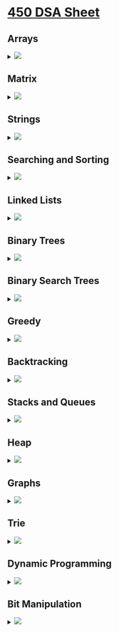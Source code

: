 # [450 DSA Sheet](https://drive.google.com/file/d/1FMdN_OCfOI0iAeDlqswCiC2DZzD4nPsb/view)

## Arrays

<details>

<summary><img id="array" src="https://img.shields.io/badge/Arrays-36-brightgreen?style=for-the-badge"></summary>


| S.No.    | Topic:                | Problem                                                                                              | Solutions | Python | C++    | Java   |
| -------  |:---------------------:|------------------------------------------------------------------------------------------------------|:---------:|--------|--------|--------|
| 1        | `Array`               | [Reverse the array](https://www.geeksforgeeks.org/write-a-program-to-reverse-an-array-or-string/)    |❌         |<a href="#"><img src="https://img.shields.io/badge/Solution-red"></a>  |  <a href="#"><img src="https://img.shields.io/badge/Solution-red"></a>  |  <a href="#"><img src="https://img.shields.io/badge/Solution-red"></a> |
| 2        | `Array`               | Find the maximum and minimum element in an array                                                     |❌         |<a href="#"><img src="https://img.shields.io/badge/Solution-red"></a>  |  <a href="#"><img src="https://img.shields.io/badge/Solution-red"></a>  |  <a href="#"><img src="https://img.shields.io/badge/Solution-red"></a> |
| 3        | `Array`               | Find the "Kth" max and min element of an array                                                       |❌         |<a href="#"><img src="https://img.shields.io/badge/Solution-red"></a>  |  <a href="#"><img src="https://img.shields.io/badge/Solution-red"></a>  |  <a href="#"><img src="https://img.shields.io/badge/Solution-red"></a> |
| 4        | `Array`               | Given an array which consists of only 0, 1 and 2. Sort the array without using any sorting algo      |❌         |<a href="#"><img src="https://img.shields.io/badge/Solution-red"></a>  |  <a href="#"><img src="https://img.shields.io/badge/Solution-red"></a>  |  <a href="#"><img src="https://img.shields.io/badge/Solution-red"></a> |
| 5        | `Array`               | Move all the negative elements to one side of the array                                              |❌         |<a href="#"><img src="https://img.shields.io/badge/Solution-red"></a>  |  <a href="#"><img src="https://img.shields.io/badge/Solution-red"></a>  |  <a href="#"><img src="https://img.shields.io/badge/Solution-red"></a> |
| 6        | `Array`               | Find the Union and Intersection of the two sorted arrays.                                            |❌         |<a href="#"><img src="https://img.shields.io/badge/Solution-red"></a>  |  <a href="#"><img src="https://img.shields.io/badge/Solution-red"></a>  |  <a href="#"><img src="https://img.shields.io/badge/Solution-red"></a> |
| 7        | `Array`               | Write a program to cyclically rotate an array by one.                                                |❌         |<a href="#"><img src="https://img.shields.io/badge/Solution-red"></a>  |  <a href="#"><img src="https://img.shields.io/badge/Solution-red"></a>  |  <a href="#"><img src="https://img.shields.io/badge/Solution-red"></a> |
| 8        | `Array`               | find Largest sum contiguous Subarray [V. IMP]                                                        |❌         |<a href="#"><img src="https://img.shields.io/badge/Solution-red"></a>  |  <a href="#"><img src="https://img.shields.io/badge/Solution-red"></a>  |  <a href="#"><img src="https://img.shields.io/badge/Solution-red"></a> |
| 9        | `Array`               | Minimise the maximum difference between heights [V.IMP]                                              |❌         |<a href="#"><img src="https://img.shields.io/badge/Solution-red"></a>  |  <a href="#"><img src="https://img.shields.io/badge/Solution-red"></a>  |  <a href="#"><img src="https://img.shields.io/badge/Solution-red"></a> |
| 10       | `Array`               | Minimum no. of Jumps to reach end of an array                                                        |❌         |<a href="#"><img src="https://img.shields.io/badge/Solution-red"></a>  |  <a href="#"><img src="https://img.shields.io/badge/Solution-red"></a>  |  <a href="#"><img src="https://img.shields.io/badge/Solution-red"></a> |
| 11       | `Array`               | find duplicate in an array of N+1 Integers                                                           |❌         |<a href="#"><img src="https://img.shields.io/badge/Solution-red"></a>  |  <a href="#"><img src="https://img.shields.io/badge/Solution-red"></a>  |  <a href="#"><img src="https://img.shields.io/badge/Solution-red"></a> |
| 12       | `Array`               | Merge 2 sorted arrays without using Extra space.                                                     |❌         |<a href="#"><img src="https://img.shields.io/badge/Solution-red"></a>  |  <a href="#"><img src="https://img.shields.io/badge/Solution-red"></a>  |  <a href="#"><img src="https://img.shields.io/badge/Solution-red"></a> |
| 13       | `Array`               | Kadane's Algo [V.V.V.V.V IMP]                                                                        |❌         |<a href="#"><img src="https://img.shields.io/badge/Solution-red"></a>  |  <a href="#"><img src="https://img.shields.io/badge/Solution-red"></a>  |  <a href="#"><img src="https://img.shields.io/badge/Solution-red"></a> |
| 14       | `Array`               | Merge Intervals                                                                                      |❌         |<a href="#"><img src="https://img.shields.io/badge/Solution-red"></a>  |  <a href="#"><img src="https://img.shields.io/badge/Solution-red"></a>  |  <a href="#"><img src="https://img.shields.io/badge/Solution-red"></a> |
| 15       | `Array`               | Next Permutation                                                                                     |❌         |<a href="#"><img src="https://img.shields.io/badge/Solution-red"></a>  |  <a href="#"><img src="https://img.shields.io/badge/Solution-red"></a>  |  <a href="#"><img src="https://img.shields.io/badge/Solution-red"></a> |
| 16       | `Array`               | Count Inversion                                                                                      |❌         |<a href="#"><img src="https://img.shields.io/badge/Solution-red"></a>  |  <a href="#"><img src="https://img.shields.io/badge/Solution-red"></a>  |  <a href="#"><img src="https://img.shields.io/badge/Solution-red"></a> |
| 17       | `Array`               | Best time to buy and Sell stock                                                                      |❌         |<a href="#"><img src="https://img.shields.io/badge/Solution-red"></a>  |  <a href="#"><img src="https://img.shields.io/badge/Solution-red"></a>  |  <a href="#"><img src="https://img.shields.io/badge/Solution-red"></a> |
| 18       | `Array`               | find all pairs on integer array whose sum is equal to given number                                   |❌         |<a href="#"><img src="https://img.shields.io/badge/Solution-red"></a>  |  <a href="#"><img src="https://img.shields.io/badge/Solution-red"></a>  |  <a href="#"><img src="https://img.shields.io/badge/Solution-red"></a> |
| 19       | `Array`               | find common elements In 3 sorted arrays                                                              |❌         |<a href="#"><img src="https://img.shields.io/badge/Solution-red"></a>  |  <a href="#"><img src="https://img.shields.io/badge/Solution-red"></a>  |  <a href="#"><img src="https://img.shields.io/badge/Solution-red"></a> |
| 20       | `Array`               | Rearrange the array in alternating positive and negative items with O(1) extra space                 |❌         |<a href="#"><img src="https://img.shields.io/badge/Solution-red"></a>  |  <a href="#"><img src="https://img.shields.io/badge/Solution-red"></a>  |  <a href="#"><img src="https://img.shields.io/badge/Solution-red"></a> |
| 21       | `Array`               | Find if there is any subarray with sum equal to 0                                                    |❌         |<a href="#"><img src="https://img.shields.io/badge/Solution-red"></a>  |  <a href="#"><img src="https://img.shields.io/badge/Solution-red"></a>  |  <a href="#"><img src="https://img.shields.io/badge/Solution-red"></a> |
| 22       | `Array`               | Find factorial of a large number                                                                     |❌         |<a href="#"><img src="https://img.shields.io/badge/Solution-red"></a>  |  <a href="#"><img src="https://img.shields.io/badge/Solution-red"></a>  |  <a href="#"><img src="https://img.shields.io/badge/Solution-red"></a> |
| 23       | `Array`               | find maximum product subarray                                                                        |❌         |<a href="#"><img src="https://img.shields.io/badge/Solution-red"></a>  |  <a href="#"><img src="https://img.shields.io/badge/Solution-red"></a>  |  <a href="#"><img src="https://img.shields.io/badge/Solution-red"></a> |
| 24       | `Array`               | Find longest coinsecutive subsequence                                                                |❌         |<a href="#"><img src="https://img.shields.io/badge/Solution-red"></a>  |  <a href="#"><img src="https://img.shields.io/badge/Solution-red"></a>  |  <a href="#"><img src="https://img.shields.io/badge/Solution-red"></a> |
| 25       | `Array`               | Given an array of size n and a number k, fin all elements that appear more than " n/k " times.       |❌         |<a href="#"><img src="https://img.shields.io/badge/Solution-red"></a>  |  <a href="#"><img src="https://img.shields.io/badge/Solution-red"></a>  |  <a href="#"><img src="https://img.shields.io/badge/Solution-red"></a> |
| 26       | `Array`               | Maximum profit by buying and selling a share atmost twice                                            |❌         |<a href="#"><img src="https://img.shields.io/badge/Solution-red"></a>  |  <a href="#"><img src="https://img.shields.io/badge/Solution-red"></a>  |  <a href="#"><img src="https://img.shields.io/badge/Solution-red"></a> |
| 27       | `Array`               | Find whether an array is a subset of another array                                                   |❌         |<a href="#"><img src="https://img.shields.io/badge/Solution-red"></a>  |  <a href="#"><img src="https://img.shields.io/badge/Solution-red"></a>  |  <a href="#"><img src="https://img.shields.io/badge/Solution-red"></a> |
| 28       | `Array`               | Find the triplet that sum to a given value                                                           |❌         |<a href="#"><img src="https://img.shields.io/badge/Solution-red"></a>  |  <a href="#"><img src="https://img.shields.io/badge/Solution-red"></a>  |  <a href="#"><img src="https://img.shields.io/badge/Solution-red"></a> |
| 29       | `Array`               | Trapping Rain water problem                                                                          |❌         |<a href="#"><img src="https://img.shields.io/badge/Solution-red"></a>  |  <a href="#"><img src="https://img.shields.io/badge/Solution-red"></a>  |  <a href="#"><img src="https://img.shields.io/badge/Solution-red"></a> |
| 30       | `Array`               | Chocolate Distribution problem                                                                       |❌         |<a href="#"><img src="https://img.shields.io/badge/Solution-red"></a>  |  <a href="#"><img src="https://img.shields.io/badge/Solution-red"></a>  |  <a href="#"><img src="https://img.shields.io/badge/Solution-red"></a> |
| 31       | `Array`               | Smallest Subarray with sum greater than a given value                                                |❌         |<a href="#"><img src="https://img.shields.io/badge/Solution-red"></a>  |  <a href="#"><img src="https://img.shields.io/badge/Solution-red"></a>  |  <a href="#"><img src="https://img.shields.io/badge/Solution-red"></a> |
| 32       | `Array`               | Three way partitioning of an array around a given value                                              |❌         |<a href="#"><img src="https://img.shields.io/badge/Solution-red"></a>  |  <a href="#"><img src="https://img.shields.io/badge/Solution-red"></a>  |  <a href="#"><img src="https://img.shields.io/badge/Solution-red"></a> |
| 33       | `Array`               | Minimum swaps required bring elements less equal K together                                          |❌         |<a href="#"><img src="https://img.shields.io/badge/Solution-red"></a>  |  <a href="#"><img src="https://img.shields.io/badge/Solution-red"></a>  |  <a href="#"><img src="https://img.shields.io/badge/Solution-red"></a> |
| 34       | `Array`               | Minimum no. of operations required to make an array palindrome                                       |❌         |<a href="#"><img src="https://img.shields.io/badge/Solution-red"></a>  |  <a href="#"><img src="https://img.shields.io/badge/Solution-red"></a>  |  <a href="#"><img src="https://img.shields.io/badge/Solution-red"></a> |
| 35       | `Array`               | Median of 2 sorted arrays of equal size                                                              |❌         |<a href="#"><img src="https://img.shields.io/badge/Solution-red"></a>  |  <a href="#"><img src="https://img.shields.io/badge/Solution-red"></a>  |  <a href="#"><img src="https://img.shields.io/badge/Solution-red"></a> |
| 36       | `Array`               | Median of 2 sorted arrays of different size                                                          |❌         |<a href="#"><img src="https://img.shields.io/badge/Solution-red"></a>  |  <a href="#"><img src="https://img.shields.io/badge/Solution-red"></a>  |  <a href="#"><img src="https://img.shields.io/badge/Solution-red"></a> |

<br/>
<div align="right">
    <b><a href="#dsa-cracker-sheet">⬆️ Back to Top</a></b>
</div>
<br/>
</details>


  
## Matrix

<details>

<summary><img id="matrix" src="https://img.shields.io/badge/Matrix-10-yellow?style=for-the-badge"></summary>      

| S.No.    | Topic:              | Problem                                                                                                | Solutions | Python | C++    | Java   |
| -------  |:-------------------:|--------------------------------------------------------------------------------------------------------|:---------:|--------|--------|--------|
| 1        | `Matrix`              | Spiral traversal on a Matrix                                                                         |❌         |<a href="#"><img src="https://img.shields.io/badge/Solution-red"></a>  |  <a href="#"><img src="https://img.shields.io/badge/Solution-red"></a>  |  <a href="#"><img src="https://img.shields.io/badge/Solution-red"></a> |
| 2        | `Matrix`              | Search an element in a matriix                                                                       |❌         |<a href="#"><img src="https://img.shields.io/badge/Solution-red"></a>  |  <a href="#"><img src="https://img.shields.io/badge/Solution-red"></a>  |  <a href="#"><img src="https://img.shields.io/badge/Solution-red"></a> |
| 3        | `Matrix`              | Find median in a row wise sorted matrix                                                              |❌         |<a href="#"><img src="https://img.shields.io/badge/Solution-red"></a>  |  <a href="#"><img src="https://img.shields.io/badge/Solution-red"></a>  |  <a href="#"><img src="https://img.shields.io/badge/Solution-red"></a> |
| 4        | `Matrix`              | Find row with maximum no. of 1's                                                                     |❌         |<a href="#"><img src="https://img.shields.io/badge/Solution-red"></a>  |  <a href="#"><img src="https://img.shields.io/badge/Solution-red"></a>  |  <a href="#"><img src="https://img.shields.io/badge/Solution-red"></a> |
| 5        | `Matrix`              | Print elements in sorted order using row-column wise sorted matrix                                   |❌         |<a href="#"><img src="https://img.shields.io/badge/Solution-red"></a>  |  <a href="#"><img src="https://img.shields.io/badge/Solution-red"></a>  |  <a href="#"><img src="https://img.shields.io/badge/Solution-red"></a> |
| 6        | `Matrix`              | Maximum size rectangle                                                                               |❌         |<a href="#"><img src="https://img.shields.io/badge/Solution-red"></a>  |  <a href="#"><img src="https://img.shields.io/badge/Solution-red"></a>  |  <a href="#"><img src="https://img.shields.io/badge/Solution-red"></a> |
| 7        | `Matrix`              | Find a specific pair in matrix                                                                       |❌         |<a href="#"><img src="https://img.shields.io/badge/Solution-red"></a>  |  <a href="#"><img src="https://img.shields.io/badge/Solution-red"></a>  |  <a href="#"><img src="https://img.shields.io/badge/Solution-red"></a> |
| 8        | `Matrix`              | Rotate matrix by 90 degrees                                                                          |❌         |<a href="#"><img src="https://img.shields.io/badge/Solution-red"></a>  |  <a href="#"><img src="https://img.shields.io/badge/Solution-red"></a>  |  <a href="#"><img src="https://img.shields.io/badge/Solution-red"></a> |
| 9        | `Matrix`              | Kth smallest element in a row-cpumn wise sorted matrix                                               |❌         |<a href="#"><img src="https://img.shields.io/badge/Solution-red"></a>  |  <a href="#"><img src="https://img.shields.io/badge/Solution-red"></a>  |  <a href="#"><img src="https://img.shields.io/badge/Solution-red"></a> |
| 10       | `Matrix`              | Common elements in all rows of a given matrix                                                        |❌         |<a href="#"><img src="https://img.shields.io/badge/Solution-red"></a>  |  <a href="#"><img src="https://img.shields.io/badge/Solution-red"></a>  |  <a href="#"><img src="https://img.shields.io/badge/Solution-red"></a> |

<br/>
<div align="right">
    <b><a href="#dsa-cracker-sheet">⬆️ Back to Top</a></b>
</div>
<br/>
</details>

## Strings

<details>

<summary><img id="string" src="https://img.shields.io/badge/String-43-orange?style=for-the-badge"></summary>

| S.No.     | Topic:                | Problem                                                                                              | Solutions | Python | C++    | Java   |
| --------  |:---------------------:|------------------------------------------------------------------------------------------------------|:---------:|--------|--------|--------|
| 1         | `String`              | Reverse a String                                                                                     |❌         |<a href="#"><img src="https://img.shields.io/badge/Solution-red"></a>  |  <a href="#"><img src="https://img.shields.io/badge/Solution-red"></a>  |  <a href="#"><img src="https://img.shields.io/badge/Solution-red"></a> |
| 2         | `String`              | Check whether a String is Palindrome or not                                                          |❌         |<a href="#"><img src="https://img.shields.io/badge/Solution-red"></a>  |  <a href="#"><img src="https://img.shields.io/badge/Solution-red"></a>  |  <a href="#"><img src="https://img.shields.io/badge/Solution-red"></a> |
| 3         | `String`              | Find Duplicate characters in a string                                                                |❌         |<a href="#"><img src="https://img.shields.io/badge/Solution-red"></a>  |  <a href="#"><img src="https://img.shields.io/badge/Solution-red"></a>  |  <a href="#"><img src="https://img.shields.io/badge/Solution-red"></a> |
| 4         | `String`              | Why strings are immutable in Java?                                                                   |❌         |<a href="#"><img src="https://img.shields.io/badge/Solution-red"></a>  |  <a href="#"><img src="https://img.shields.io/badge/Solution-red"></a>  |  <a href="#"><img src="https://img.shields.io/badge/Solution-red"></a> |
| 5         | `String`              | Write a Code to check whether one string is a rotation of another                                    |❌         |<a href="#"><img src="https://img.shields.io/badge/Solution-red"></a>  |  <a href="#"><img src="https://img.shields.io/badge/Solution-red"></a>  |  <a href="#"><img src="https://img.shields.io/badge/Solution-red"></a> |
| 6         | `String`              | Write a Program to check whether a string is a valid shuffle of two strings or not                   |❌         |<a href="#"><img src="https://img.shields.io/badge/Solution-red"></a>  |  <a href="#"><img src="https://img.shields.io/badge/Solution-red"></a>  |  <a href="#"><img src="https://img.shields.io/badge/Solution-red"></a> |
| 7         | `String`              | Count and Say problem                                                                                |❌         |<a href="#"><img src="https://img.shields.io/badge/Solution-red"></a>  |  <a href="#"><img src="https://img.shields.io/badge/Solution-red"></a>  |  <a href="#"><img src="https://img.shields.io/badge/Solution-red"></a> |
| 8         | `String`              | Write a program to find the longest Palindrome in a string.[ Longest palindromic Substring]          |❌         |<a href="#"><img src="https://img.shields.io/badge/Solution-red"></a>  |  <a href="#"><img src="https://img.shields.io/badge/Solution-red"></a>  |  <a href="#"><img src="https://img.shields.io/badge/Solution-red"></a> |
| 9         | `String`              | Find Longest Recurring Subsequence in String                                                         |❌         |<a href="#"><img src="https://img.shields.io/badge/Solution-red"></a>  |  <a href="#"><img src="https://img.shields.io/badge/Solution-red"></a>  |  <a href="#"><img src="https://img.shields.io/badge/Solution-red"></a> |
| 10        | `String`              | Print all Subsequences of a string.                                                                  |❌         |<a href="#"><img src="https://img.shields.io/badge/Solution-red"></a>  |  <a href="#"><img src="https://img.shields.io/badge/Solution-red"></a>  |  <a href="#"><img src="https://img.shields.io/badge/Solution-red"></a> |
| 11        | `String`              | Print all the permutations of the given string                                                       |❌         |<a href="#"><img src="https://img.shields.io/badge/Solution-red"></a>  |  <a href="#"><img src="https://img.shields.io/badge/Solution-red"></a>  |  <a href="#"><img src="https://img.shields.io/badge/Solution-red"></a> |
| 12        | `String`              | Split the Binary string into two substring with equal 0’s and 1’s                                    |❌         |<a href="#"><img src="https://img.shields.io/badge/Solution-red"></a>  |  <a href="#"><img src="https://img.shields.io/badge/Solution-red"></a>  |  <a href="#"><img src="https://img.shields.io/badge/Solution-red"></a> |
| 13        | `String`              | Word Wrap Problem [VERY IMP].                                                                        |❌         |<a href="#"><img src="https://img.shields.io/badge/Solution-red"></a>  |  <a href="#"><img src="https://img.shields.io/badge/Solution-red"></a>  |  <a href="#"><img src="https://img.shields.io/badge/Solution-red"></a> |
| 14        | `String`              | EDIT Distance [Very Imp]                                                                             |❌         |<a href="#"><img src="https://img.shields.io/badge/Solution-red"></a>  |  <a href="#"><img src="https://img.shields.io/badge/Solution-red"></a>  |  <a href="#"><img src="https://img.shields.io/badge/Solution-red"></a> |
| 15        | `String`              | Find next greater number with same set of digits. [Very Very IMP]                                    |❌         |<a href="#"><img src="https://img.shields.io/badge/Solution-red"></a>  |  <a href="#"><img src="https://img.shields.io/badge/Solution-red"></a>  |  <a href="#"><img src="https://img.shields.io/badge/Solution-red"></a> |
| 16        | `String`              | Balanced Parenthesis problem.[Imp]                                                                   |❌         |<a href="#"><img src="https://img.shields.io/badge/Solution-red"></a>  |  <a href="#"><img src="https://img.shields.io/badge/Solution-red"></a>  |  <a href="#"><img src="https://img.shields.io/badge/Solution-red"></a> |
| 17        | `String`              | Word break Problem[ Very Imp]                                                                        |❌         |<a href="#"><img src="https://img.shields.io/badge/Solution-red"></a>  |  <a href="#"><img src="https://img.shields.io/badge/Solution-red"></a>  |  <a href="#"><img src="https://img.shields.io/badge/Solution-red"></a> |
| 18        | `String`              | Rabin Karp Algo                                                                                      |❌         |<a href="#"><img src="https://img.shields.io/badge/Solution-red"></a>  |  <a href="#"><img src="https://img.shields.io/badge/Solution-red"></a>  |  <a href="#"><img src="https://img.shields.io/badge/Solution-red"></a> |
| 19        | `String`              | KMP Algo                                                                                             |❌         |<a href="#"><img src="https://img.shields.io/badge/Solution-red"></a>  |  <a href="#"><img src="https://img.shields.io/badge/Solution-red"></a>  |  <a href="#"><img src="https://img.shields.io/badge/Solution-red"></a> |
| 20        | `String`              | Convert a Sentence into its equivalent mobile numeric keypad sequence.                               |❌         |<a href="#"><img src="https://img.shields.io/badge/Solution-red"></a>  |  <a href="#"><img src="https://img.shields.io/badge/Solution-red"></a>  |  <a href="#"><img src="https://img.shields.io/badge/Solution-red"></a> |
| 21        | `String`              | Minimum number of bracket reversals needed to make an expression balanced.                           |❌         |<a href="#"><img src="https://img.shields.io/badge/Solution-red"></a>  |  <a href="#"><img src="https://img.shields.io/badge/Solution-red"></a>  |  <a href="#"><img src="https://img.shields.io/badge/Solution-red"></a> |
| 22        | `String`              | Count All Palindromic Subsequence in a given String.                                                 |❌         |<a href="#"><img src="https://img.shields.io/badge/Solution-red"></a>  |  <a href="#"><img src="https://img.shields.io/badge/Solution-red"></a>  |  <a href="#"><img src="https://img.shields.io/badge/Solution-red"></a> |
| 23        | `String`              | Count of number of given string in 2D character array                                                |❌         |<a href="#"><img src="https://img.shields.io/badge/Solution-red"></a>  |  <a href="#"><img src="https://img.shields.io/badge/Solution-red"></a>  |  <a href="#"><img src="https://img.shields.io/badge/Solution-red"></a> |
| 24        | `String`              | Search a Word in a 2D Grid of characters.                                                            |❌         |<a href="#"><img src="https://img.shields.io/badge/Solution-red"></a>  |  <a href="#"><img src="https://img.shields.io/badge/Solution-red"></a>  |  <a href="#"><img src="https://img.shields.io/badge/Solution-red"></a> |
| 25        | `String`              | Boyer Moore Algorithm for Pattern Searching.                                                         |❌         |<a href="#"><img src="https://img.shields.io/badge/Solution-red"></a>  |  <a href="#"><img src="https://img.shields.io/badge/Solution-red"></a>  |  <a href="#"><img src="https://img.shields.io/badge/Solution-red"></a> |
| 26        | `String`              | Converting Roman Numerals to Decimal                                                                 |❌         |<a href="#"><img src="https://img.shields.io/badge/Solution-red"></a>  |  <a href="#"><img src="https://img.shields.io/badge/Solution-red"></a>  |  <a href="#"><img src="https://img.shields.io/badge/Solution-red"></a> |
| 27        | `String`              | Longest Common Prefix                                                                                |❌         |<a href="#"><img src="https://img.shields.io/badge/Solution-red"></a>  |  <a href="#"><img src="https://img.shields.io/badge/Solution-red"></a>  |  <a href="#"><img src="https://img.shields.io/badge/Solution-red"></a> |
| 28        | `String`              | Number of flips to make binary string alternate                                                      |❌         |<a href="#"><img src="https://img.shields.io/badge/Solution-red"></a>  |  <a href="#"><img src="https://img.shields.io/badge/Solution-red"></a>  |  <a href="#"><img src="https://img.shields.io/badge/Solution-red"></a> |
| 29        | `String`              | Find the first repeated word in string.                                                              |❌         |<a href="#"><img src="https://img.shields.io/badge/Solution-red"></a>  |  <a href="#"><img src="https://img.shields.io/badge/Solution-red"></a>  |  <a href="#"><img src="https://img.shields.io/badge/Solution-red"></a> |
| 30        | `String`              | Minimum number of swaps for bracket balancing.                                                       |❌         |<a href="#"><img src="https://img.shields.io/badge/Solution-red"></a>  |  <a href="#"><img src="https://img.shields.io/badge/Solution-red"></a>  |  <a href="#"><img src="https://img.shields.io/badge/Solution-red"></a> |
| 31        | `String`              | Find the longest common subsequence between two strings.                                             |❌         |<a href="#"><img src="https://img.shields.io/badge/Solution-red"></a>  |  <a href="#"><img src="https://img.shields.io/badge/Solution-red"></a>  |  <a href="#"><img src="https://img.shields.io/badge/Solution-red"></a> |
| 32        | `String`              | Program to generate all possible valid IP addresses from given  string.                              |❌         |<a href="#"><img src="https://img.shields.io/badge/Solution-red"></a>  |  <a href="#"><img src="https://img.shields.io/badge/Solution-red"></a>  |  <a href="#"><img src="https://img.shields.io/badge/Solution-red"></a> |
| 33        | `String`              | Write a program tofind the smallest window that contains all characters of string itself.            |❌         |<a href="#"><img src="https://img.shields.io/badge/Solution-red"></a>  |  <a href="#"><img src="https://img.shields.io/badge/Solution-red"></a>  |  <a href="#"><img src="https://img.shields.io/badge/Solution-red"></a> |
| 34        | `String`              | Rearrange characters in a string such that no two adjacent are same                                  |❌         |<a href="#"><img src="https://img.shields.io/badge/Solution-red"></a>  |  <a href="#"><img src="https://img.shields.io/badge/Solution-red"></a>  |  <a href="#"><img src="https://img.shields.io/badge/Solution-red"></a> |
| 35        | `String`              | Minimum characters to be added at front to make string palindrome                                    |❌         |<a href="#"><img src="https://img.shields.io/badge/Solution-red"></a>  |  <a href="#"><img src="https://img.shields.io/badge/Solution-red"></a>  |  <a href="#"><img src="https://img.shields.io/badge/Solution-red"></a> |
| 36        | `String`              | Given a sequence of words, print all anagrams together                                               |❌         |<a href="#"><img src="https://img.shields.io/badge/Solution-red"></a>  |  <a href="#"><img src="https://img.shields.io/badge/Solution-red"></a>  |  <a href="#"><img src="https://img.shields.io/badge/Solution-red"></a> |
| 37        | `String`              | Find the smallest window in a string containing all characters of another string                     |❌         |<a href="#"><img src="https://img.shields.io/badge/Solution-red"></a>  |  <a href="#"><img src="https://img.shields.io/badge/Solution-red"></a>  |  <a href="#"><img src="https://img.shields.io/badge/Solution-red"></a> |
| 38        | `String`              | Recursively remove all adjacent duplicates                                                           |❌         |<a href="#"><img src="https://img.shields.io/badge/Solution-red"></a>  |  <a href="#"><img src="https://img.shields.io/badge/Solution-red"></a>  |  <a href="#"><img src="https://img.shields.io/badge/Solution-red"></a> |
| 39        | `String`              | String matching where one string contains wildcard characters                                        |❌         |<a href="#"><img src="https://img.shields.io/badge/Solution-red"></a>  |  <a href="#"><img src="https://img.shields.io/badge/Solution-red"></a>  |  <a href="#"><img src="https://img.shields.io/badge/Solution-red"></a> |
| 40        | `String`              | Function to find Number of customers who could not get a computer                                    |❌         |<a href="#"><img src="https://img.shields.io/badge/Solution-red"></a>  |  <a href="#"><img src="https://img.shields.io/badge/Solution-red"></a>  |  <a href="#"><img src="https://img.shields.io/badge/Solution-red"></a> |
| 41        | `String`              | Transform One String to Another using Minimum Number of Given Operation                              |❌         |<a href="#"><img src="https://img.shields.io/badge/Solution-red"></a>  |  <a href="#"><img src="https://img.shields.io/badge/Solution-red"></a>  |  <a href="#"><img src="https://img.shields.io/badge/Solution-red"></a> |
| 42        | `String`              | Check if two given strings are isomorphic to each other                                              |❌         |<a href="#"><img src="https://img.shields.io/badge/Solution-red"></a>  |  <a href="#"><img src="https://img.shields.io/badge/Solution-red"></a>  |  <a href="#"><img src="https://img.shields.io/badge/Solution-red"></a> |
| 43        | `String`              | Recursively print all sentences that can be formed from list of word lists                           |❌         |<a href="#"><img src="https://img.shields.io/badge/Solution-red"></a>  |  <a href="#"><img src="https://img.shields.io/badge/Solution-red"></a>  |  <a href="#"><img src="https://img.shields.io/badge/Solution-red"></a> |

<br/>
<div align="right">
    <b><a href="#dsa-cracker-sheet">⬆️ Back to Top</a></b>
</div>
<br/>
</details>

## Searching and Sorting

<details>

<summary><img id="sns" src="https://img.shields.io/badge/Searching_&_Sorting-36-red?style=for-the-badge"></summary>

| Topic:              | Problem                                                                                              | Solutions | Python | C++    | Java   |
|:-------------------:|------------------------------------------------------------------------------------------------------|:---------:|--------|--------|--------|
| Searching & Sorting | Find first and last positions of an element in a sorted array                                        | <->              |
| Searching & Sorting | Find a Fixed Point (Value equal to index) in a given array                                           | <->              |
| Searching & Sorting | Search in a rotated sorted array                                                                     | <->              |
| Searching & Sorting | square root of an integer                                                                            | <->              |
| Searching & Sorting | Maximum and minimum of an array using minimum number of comparisons                                  | <->              |
| Searching & Sorting | Optimum location of point to minimize total distance                                                 | <->              |
| Searching & Sorting | Find the repeating and the missing                                                                   | <->              |
| Searching & Sorting | find majority element                                                                                | <->              |
| Searching & Sorting | Searching in an array where adjacent differ by at most k                                             | <->              |
| Searching & Sorting | find a pair with a given difference                                                                  | <->              |
| Searching & Sorting | find four elements that sum to a given value                                                         | <->              |
| Searching & Sorting | maximum sum such that no 2 elements are adjacent                                                     | <->              |
| Searching & Sorting | Count triplet with sum smaller than a given value                                                    | <->              |
| Searching & Sorting | merge 2 sorted arrays                                                                                | <->              |
| Searching & Sorting | print all subarrays with 0 sum                                                                       | <->              |
| Searching & Sorting | Product array Puzzle                                                                                 | <->              |
| Searching & Sorting | Sort array according to count of set bits                                                            | <->              |
| Searching & Sorting | minimum no. of swaps required to sort the array                                                      | <->              |
| Searching & Sorting | Bishu and Soldiers                                                                                   | <->              |
| Searching & Sorting | Rasta and Kheshtak                                                                                   | <->              |
| Searching & Sorting | Kth smallest number again                                                                            | <->              |
| Searching & Sorting | Find pivot element in a sorted array                                                                 | <->              |
| Searching & Sorting | K-th Element of Two Sorted Arrays                                                                    | <->              |
| Searching & Sorting | Aggressive cows                                                                                      | <->              |
| Searching & Sorting | Book Allocation Problem                                                                              | <->              |
| Searching & Sorting | EKOSPOJ:                                                                                             | <->              |
| Searching & Sorting | Job Scheduling Algo                                                                                  | <->              |
| Searching & Sorting | Missing Number in AP                                                                                 | <->              |
| Searching & Sorting | Smallest number with atleastn trailing zeroes infactorial                                            | <->              |
| Searching & Sorting | Painters Partition Problem:                                                                          | <->              |
| Searching & Sorting | ROTI-Prata SPOJ                                                                                      | <->              |
| Searching & Sorting | DoubleHelix SPOJ                                                                                     | <->              |
| Searching & Sorting | Subset Sums                                                                                          | <->              |
| Searching & Sorting | Findthe inversion count                                                                              | <->              |
| Searching & Sorting | Implement Merge-sort in-place                                                                        | <->              |
| Searching & Sorting | Partitioning and Sorting Arrays with Many Repeated Entries                                           | <->              |

<br/>
<div align="right">
    <b><a href="#dsa-cracker-sheet">⬆️ Back to Top</a></b>
</div>
<br/>
</details>

## Linked Lists

<details>

<summary><img id="linkedlist" src="https://img.shields.io/badge/Linked_List-36-blue?style=for-the-badge"></summary>

| Topic:              | Problem                                                                                              | Solutions        |
|:-------------------:|------------------------------------------------------------------------------------------------------|:----------------:|
| LinkedList          | Write a Program to reverse the Linked List. (Both Iterative and recursive)                           | <->              |
| LinkedList          | Reverse a Linked List in group of Given Size. [Very Imp]                                             | <->              |
| LinkedList          | Write a program to Detect loop in a linked list.                                                     | <->              |
| LinkedList          | Write a program to Delete loop in a linked list.                                                     | <->              |
| LinkedList          | Find the starting point of the loop.                                                                 | <->              |
| LinkedList          | Remove Duplicates in a sorted Linked List.                                                           | <->              |
| LinkedList          | Remove Duplicates in a Un-sorted Linked List.                                                        | <->              |
| LinkedList          | Write a Program to Move the last element to Front in a Linked List.                                  | <->              |
| LinkedList          | Add “1” to a number represented as a Linked List.                                                    | <->              |
| LinkedList          | Add two numbers represented by linked lists.                                                         | <->              |
| LinkedList          | Intersection of two Sorted Linked List.                                                              | <->              |
| LinkedList          | Intersection Point of two Linked Lists.                                                              | <->              |
| LinkedList          | Merge Sort For Linked lists.[Very Important]                                                         | <->              |
| LinkedList          | Quicksort for Linked Lists.[Very Important]                                                          | <->              |
| LinkedList          | Find the middle Element of a linked list.                                                            | <->              |
| LinkedList          | Check if a linked list is a circular linked list.                                                    | <->              |
| LinkedList          | Split a Circular linked list into two halves.                                                        | <->              |
| LinkedList          | Write a Program to check whether the Singly Linked list is a palindrome or not.                      | <->              |
| LinkedList          | Deletion from a Circular Linked List.                                                                | <->              |
| LinkedList          | Reverse a Doubly Linked list.                                                                        | <->              |
| LinkedList          | Find pairs with a given sum in a DLL.                                                                | <->              |
| LinkedList          | Count triplets in a sorted DLL whose sum is equal to given value “X”.                                | <->              |
| LinkedList          | Sort a “k”sorted Doubly Linked list.[Very IMP]                                                       | <->              |
| LinkedList          | Rotate DoublyLinked list by N nodes.                                                                 | <->              |
| LinkedList          | Rotate a Doubly Linked list in group of Given Size.[Very IMP]                                        | <->              |
| LinkedList          | Can we reverse a linked list in less than O(n) ?                                                     | <->              |
| LinkedList          | Why Quicksort is preferred for. Arrays and Merge Sort for LinkedLists ?                              | <->              |
| LinkedList          | Flatten a Linked List                                                                                | <->              |
| LinkedList          | Sort a LL of 0's, 1's and 2's                                                                        | <->              |
| LinkedList          | Clone a linked list with next and random pointer                                                     | <->              |
| LinkedList          | Merge K sorted Linked list                                                                           | <->              |
| LinkedList          | Multiply 2 no. represented by LL                                                                     | <->              |
| LinkedList          | Delete nodes which have a greater value on right side                                                | <->              |
| LinkedList          | Segregate even and odd nodes in a Linked List                                                        | <->              |
| LinkedList          | Program for n’th node from the end of a Linked List                                                  | <->              |
| LinkedList          | Find the first non-repeating character from a stream of characters                                   | <->              |

<br/>
<div align="right">
    <b><a href="#dsa-cracker-sheet">⬆️ Back to Top</a></b>
</div>
<br/>
</details>

## Binary Trees

<details>

<summary><img id="binarytrees" src="https://img.shields.io/badge/Binary_Trees-35-bluevoilet?style=for-the-badge"></summary>

| Topic:              | Problem                                                                                              | Solutions        |
|:-------------------:|------------------------------------------------------------------------------------------------------|:----------------:|
| Binary Trees        | level order traversal                                                                                | <->              |
| Binary Trees        | Reverse Level Order traversal                                                                        | <->              |
| Binary Trees        | Height of a tree                                                                                     | <->              |
| Binary Trees        | Diameter of a tree                                                                                   | <->              |
| Binary Trees        | Mirror of a tree                                                                                     | <->              |
| Binary Trees        | Inorder Traversal of a tree both using recursion and Iteration                                       | <->              |
| Binary Trees        | Preorder Traversal of a tree both using recursion and Iteration                                      | <->              |
| Binary Trees        | Postorder Traversal of a tree both using recursion and Iteration                                     | <->              |
| Binary Trees        | Left View of a tree                                                                                  | <->              |
| Binary Trees        | Right View of Tree                                                                                   | <->              |
| Binary Trees        | Top View of a tree                                                                                   | <->              |
| Binary Trees        | Bottom View of a tree                                                                                | <->              |
| Binary Trees        | Zig-Zag traversal of a binary tree                                                                   | <->              |
| Binary Trees        | Check if a tree is balanced or not                                                                   | <->              |
| Binary Trees        | Diagnol Traversal of a Binary tree                                                                   | <->              |
| Binary Trees        | Boundary traversal of a Binary tree                                                                  | <->              |
| Binary Trees        | Construct Binary Tree from String with Bracket Representation                                        | <->              |
| Binary Trees        | Convert Binary tree into Doubly Linked List                                                          | <->              |
| Binary Trees        | Convert Binary tree into Sum tree                                                                    | <->              |
| Binary Trees        | Construct Binary tree from Inorder and preorder traversal                                            | <->              |
| Binary Trees        | Find minimum swaps required to convert a Binary tree into BST                                        | <->              |
| Binary Trees        | Check if Binary tree is Sum tree or not                                                              | <->              |
| Binary Trees        | Check if all leaf nodes are at same level or not                                                     | <->              |
| Binary Trees        | Check if a Binary Tree contains duplicate subtrees of size 2 or more [ IMP ]                         | <->              |
| Binary Trees        | Check if 2 trees are mirror or not                                                                   | <->              |
| Binary Trees        | Sum of Nodes on the Longest path from root to leaf node                                              | <->              |
| Binary Trees        | Check if given graph is tree or not.  [ IMP ]                                                        | <->              |
| Binary Trees        | Find Largest subtree sum in a tree                                                                   | <->              |
| Binary Trees        | Maximum Sum of nodes in Binary tree such that no two are adjacent                                    | <->              |
| Binary Trees        | Print all "K" Sum paths in a Binary tree                                                             | <->              |
| Binary Trees        | Find LCA in a Binary tree                                                                            | <->              |
| Binary Trees        | Find distance between 2 nodes in a Binary tree                                                       | <->              |
| Binary Trees        | Kth Ancestor of node in a Binary tree                                                                | <->              |
| Binary Trees        | Find all Duplicate subtrees in a Binary tree [ IMP ]                                                 | <->              |
| Binary Trees        | Tree Isomorphism Problem                                                                             | <->              |

<br/>
<div align="right">
    <b><a href="#dsa-cracker-sheet">⬆️ Back to Top</a></b>
</div>
<br/>
</details>

## Binary Search Trees

<details>

<summary><img id="bst" src="https://img.shields.io/badge/Binary_Search_Trees-22-yellowgreen?style=for-the-badge"></summary>

| Topic:              | Problem                                                                                              | Solutions        |
|:-------------------:|------------------------------------------------------------------------------------------------------|:----------------:|
| Binary Search Trees | Fina a value in a BST                                                                                | <->              |
| Binary Search Trees | Deletion of a node in a BST                                                                          | <->              |
| Binary Search Trees | Find min and max value in a BST                                                                      | <->              |
| Binary Search Trees | Find inorder successor and inorder predecessor in a BST                                              | <->              |
| Binary Search Trees | Check if a tree is a BST or not                                                                      | <->              |
| Binary Search Trees | Populate Inorder successor of all nodes                                                              | <->              |
| Binary Search Trees | Find LCA  of 2 nodes in a BST                                                                        | <->              |
| Binary Search Trees | Construct BST from preorder traversal                                                                | <->              |
| Binary Search Trees | Convert Binary tree into BST                                                                         | <->              |
| Binary Search Trees | Convert a normal BST into a Balanced BST                                                             | <->              |
| Binary Search Trees | Merge two BST [ V.V.V>IMP ]                                                                          | <->              |
| Binary Search Trees | Find Kth largest element in a BST                                                                    | <->              |
| Binary Search Trees | Find Kth smallest element in a BST                                                                   | <->              |
| Binary Search Trees | Count pairs from 2 BST whose sum is equal to given value "X"                                         | <->              |
| Binary Search Trees | Find the median of BST in O(n) time and O(1) space                                                   | <->              |
| Binary Search Trees | Count BST ndoes that lie in a given range                                                            | <->              |
| Binary Search Trees | Replace every element with the least greater element on its right                                    | <->              |
| Binary Search Trees | Given "n" appointments, find the conflicting appointments                                            | <->              |
| Binary Search Trees | Check preorder is valid or not                                                                       | <->              |
| Binary Search Trees | Check whether BST contains Dead end                                                                  | <->              |
| Binary Search Trees | Largest BST in a Binary Tree [ V.V.V.V.V IMP ]                                                       | <->              |
| Binary Search Trees | Flatten BST to sorted list                                                                           | <->              |

<br/>
<div align="right">
    <b><a href="#dsa-cracker-sheet">⬆️ Back to Top</a></b>
</div>
<br/>
</details>

## Greedy

<details>

<summary><img id="greedy" src="https://img.shields.io/badge/Greedy-35-green?style=for-the-badge"> </summary>

| Topic:              | Problem                                                                                              | Solutions        |
|:-------------------:|------------------------------------------------------------------------------------------------------|:----------------:|
| Greedy              | Activity Selection Problem                                                                           | <->              |
| Greedy              | Job SequencingProblem                                                                                | <->              |
| Greedy              | Huffman Coding                                                                                       | <->              |
| Greedy              | Water Connection Problem                                                                             | <->              |
| Greedy              | Fractional Knapsack Problem                                                                          | <->              |
| Greedy              | Greedy Algorithm to find Minimum number of Coins                                                     | <->              |
| Greedy              | Maximum trains for which stoppage can be provided                                                    | <->              |
| Greedy              | Minimum Platforms Problem                                                                            | <->              |
| Greedy              | Buy Maximum Stocks if i stocks can be bought on i-th day                                             | <->              |
| Greedy              | Find the minimum and maximum amount to buy all N candies                                             | <->              |
| Greedy              | Minimize Cash Flow among a given set of friends who have borrowed money from each other              | <->              |
| Greedy              | Minimum Cost to cut a board into squares                                                             | <->              |
| Greedy              | Check if it is possible to survive on Island                                                         | <->              |
| Greedy              | Find maximum meetings in one room                                                                    | <->              |
| Greedy              | Maximum product subset of an array                                                                   | <->              |
| Greedy              | Maximize array sum after K negations                                                                 | <->              |
| Greedy              | Maximize the sum of arr[i]*i                                                                         | <->              |
| Greedy              | Maximum sum of absolute difference of an array                                                       | <->              |
| Greedy              | Maximize sum of consecutive differences in a circular array                                          | <->              |
| Greedy              | Minimum sum of absolute difference of pairs of two arrays                                            | <->              |
| Greedy              | Program for Shortest Job First (or SJF) CPU Scheduling                                               | <->              |
| Greedy              | Program for Least Recently Used (LRU) Page Replacement algorithm                                     | <->              |
| Greedy              | Smallest subset with sum greater than all other elements                                             | <->              |
| Greedy              | Chocolate Distribution Problem                                                                       | <->              |
| Greedy              | DEFKIN -Defense of a Kingdom                                                                         | <->              |
| Greedy              | DIEHARD -DIE HARD                                                                                    | <->              |
| Greedy              | GERGOVIA -Wine trading in Gergovia                                                                   | <->              |
| Greedy              | Picking Up Chicks                                                                                    | <->              |
| Greedy              | CHOCOLA –Chocolate                                                                                   | <->              |
| Greedy              | ARRANGE -Arranging Amplifiers                                                                        | <->              |
| Greedy              | K Centers Problem                                                                                    | <->              |
| Greedy              | Minimum Cost of ropes                                                                                | <->              |
| Greedy              | Find smallest number with given number of digits and sum of digits                                   | <->              |
| Greedy              | Rearrange characters in a string such that no two adjacent are same                                  | <->              |
| Greedy              | Find maximum sum possible equal sum of three stacks                                                  | <->              |

<br/>
<div align="right">
    <b><a href="#dsa-cracker-sheet">⬆️ Back to Top</a></b>
</div>
<br/>
</details>

## Backtracking

<details>

<summary><img id="backtracking" src="https://img.shields.io/badge/Back_Tracking-19-yellow?style=for-the-badge"> </summary>

| Topic:              | Problem                                                                                              | Solutions        |
|:-------------------:|------------------------------------------------------------------------------------------------------|:----------------:|
| BackTracking        | Rat in a maze Problem                                                                                | <->              |
| BackTracking        | Printing all solutions in N-Queen Problem                                                            | <->              |
| BackTracking        | Word Break Problem using Backtracking                                                                | <->              |
| BackTracking        | Remove Invalid Parentheses                                                                           | <->              |
| BackTracking        | Sudoku Solver                                                                                        | <->              |
| BackTracking        | m Coloring Problem                                                                                   | <->              |
| BackTracking        | Print all palindromic partitions of a string                                                         | <->              |
| BackTracking        | Subset Sum Problem                                                                                   | <->              |
| BackTracking        | The Knight’s tour problem                                                                            | <->              |
| BackTracking        | Tug of War                                                                                           | <->              |
| BackTracking        | Find shortest safe route in a path with landmines                                                    | <->              |
| BackTracking        | Combinational Sum                                                                                    | <->              |
| BackTracking        | Find Maximum number possible by doing at-most K swaps                                                | <->              |
| BackTracking        | Print all permutations of a string                                                                   | <->              |
| BackTracking        | Find if there is a path of more than k length from a source                                          | <->              |
| BackTracking        | Longest Possible Route in a Matrix with Hurdles                                                      | <->              |
| BackTracking        | Print all possible paths from top left to bottom right of a mXn matrix                               | <->              |
| BackTracking        | Partition of a set intoK subsets with equal sum                                                      | <->              |
| BackTracking        | Find the K-th Permutation Sequence of first N natural numbers                                        | <->              |

<br/>
<div align="right">
    <b><a href="#dsa-cracker-sheet">⬆️ Back to Top</a></b>
</div>
<br/>
</details>

## Stacks and Queues

<details>

<summary><img id="snq" src="https://img.shields.io/badge/Stacks_&_Queues-38-red?style=for-the-badge"> </summary>

| Topic:              | Problem                                                                                              | Solutions        |
|:-------------------:|------------------------------------------------------------------------------------------------------|:----------------:|
| Stacks & Queues     | Implement Stack from Scratch                                                                         | <->              |
| Stacks & Queues     | Implement Queue from Scratch                                                                         | <->              |
| Stacks & Queues     | Implement 2 stack in an array                                                                        | <->              |
| Stacks & Queues     | find the middle element of a stack                                                                   | <->              |
| Stacks & Queues     | Implement "N" stacks in an Array                                                                     | <->              |
| Stacks & Queues     | Check the expression has valid or Balanced parenthesis or not.                                       | <->              |
| Stacks & Queues     | Reverse a String using Stack                                                                         | <->              |
| Stacks & Queues     | Design a Stack that supports getMin() in O(1) time and O(1) extra space.                             | <->              |
| Stacks & Queues     | Find the next Greater element                                                                        | <->              |
| Stacks & Queues     | The celebrity Problem                                                                                | <->              |
| Stacks & Queues     | Arithmetic Expression evaluation                                                                     | <->              |
| Stacks & Queues     | Evaluation of Postfix expression                                                                     | <->              |
| Stacks & Queues     | Implement a method to insert an element at its bottom without using any other data structure.        | <->              |
| Stacks & Queues     | Reverse a stack using recursion                                                                      | <->              |
| Stacks & Queues     | Sort a Stack using recursion                                                                         | <->              |
| Stacks & Queues     | Merge Overlapping Intervals                                                                          | <->              |
| Stacks & Queues     | Largest rectangular Area in Histogram                                                                | <->              |
| Stacks & Queues     | Length of the Longest Valid Substring                                                                | <->              |
| Stacks & Queues     | Expression contains redundant bracket or not                                                         | <->              |
| Stacks & Queues     | Implement Stack using Queue                                                                          | <->              |
| Stacks & Queues     | Implement Stack using Deque                                                                          | <->              |
| Stacks & Queues     | Stack Permutations (Check if an array is stack permutation of other)                                 | <->              |
| Stacks & Queues     | Implement Queue using Stack                                                                          | <->              |
| Stacks & Queues     | Implement "n" queue in an array                                                                      | <->              |
| Stacks & Queues     | Implement a Circular queue                                                                           | <->              |
| Stacks & Queues     | LRU Cache Implementationa                                                                            | <->              |
| Stacks & Queues     | Reverse a Queue using recursion                                                                      | <->              |
| Stacks & Queues     | Reverse the first “K” elements of a queue                                                            | <->              |
| Stacks & Queues     | Interleave the first half of the queue with second half                                              | <->              |
| Stacks & Queues     | Find the first circular tour that visits all Petrol Pumps                                            | <->              |
| Stacks & Queues     | Minimum time required to rot all oranges                                                             | <->              |
| Stacks & Queues     | Distance of nearest cell having 1 in a binary matrix                                                 | <->              |
| Stacks & Queues     | First negative integer in every window of size “k”                                                   | <->              |
| Stacks & Queues     | Check if all levels of two trees are anagrams or not.                                                | <->              |
| Stacks & Queues     | Sum of minimum and maximum elements of all subarrays of size “k”.                                    | <->              |
| Stacks & Queues     | Minimum sum of squares of character counts in a given string after removing “k” characters.          | <->              |
| Stacks & Queues     | Queue based approach or first non-repeating character in a stream.                                   | <->              |
| Stacks & Queues     | Next Smaller Element                                                                                 | <->              |

<br/>
<div align="right">
    <b><a href="#dsa-cracker-sheet">⬆️ Back to Top</a></b>
</div>
<br/>
</details>

## Heap

<details>

<summary><img id="heap" src="https://img.shields.io/badge/Heap-18-orange?style=for-the-badge"></summary>

| Topic:              | Problem                                                                                              | Solutions        |
|:-------------------:|------------------------------------------------------------------------------------------------------|:----------------:|
| Heap                | Implement a Maxheap/MinHeap using arrays and recursion.                                              | <->              |
| Heap                | Sort an Array using heap. (HeapSort)                                                                 | <->              |
| Heap                | Maximum of all subarrays of size k.                                                                  | <->              |
| Heap                | “k” largest element in an array                                                                      | <->              |
| Heap                | Kth smallest and largest element in an unsorted array                                                | <->              |
| Heap                | Merge “K” sorted arrays. [ IMP ]                                                                     | <->              |
| Heap                | Merge 2 Binary Max Heaps                                                                             | <->              |
| Heap                | Kth largest sum continuous subarrays                                                                 | <->              |
| Heap                | Leetcode- reorganize strings                                                                         | <->              |
| Heap                | Merge “K” Sorted Linked Lists [V.IMP]                                                                | <->              |
| Heap                | Smallest range in “K” Lists                                                                          | <->              |
| Heap                | Median in a stream of Integers                                                                       | <->              |
| Heap                | Check if a Binary Tree is Heap                                                                       | <->              |
| Heap                | Connect “n” ropes with minimum cost                                                                  | <->              |
| Heap                | Convert BST to Min Heap                                                                              | <->              |
| Heap                | Convert min heap to max heap                                                                         | <->              |
| Heap                | Rearrange characters in a string such that no two adjacent are same.                                 | <->              |
| Heap                | Minimum sum of two numbers formed from digits of an array                                            | <->              |

<br/>
<div align="right">
    <b><a href="#dsa-cracker-sheet">⬆️ Back to Top</a></b>
</div>
<br/>
</details>

## Graphs

<details>

<summary><img id="graph" src="https://img.shields.io/badge/Graph-44-orange?style=for-the-badge"></summary>

| Topic:              | Problem                                                                                              | Solutions        |
|:-------------------:|------------------------------------------------------------------------------------------------------|:----------------:|
| Graph               | Create a Graph, print it                                                                             | <->              |
| Graph               | Implement BFS algorithm                                                                              | <->              |
| Graph               | Implement DFS Algo                                                                                   | <->              |
| Graph               | Detect Cycle in Directed Graph using BFS/DFS Algo                                                    | <->              |
| Graph               | Detect Cycle in UnDirected Graph using BFS/DFS Algo                                                  | <->              |
| Graph               | Search in a Maze                                                                                     | <->              |
| Graph               | Minimum Step by Knight                                                                               | <->              |
| Graph               | flood fill algo                                                                                      | <->              |
| Graph               | Clone a graph                                                                                        | <->              |
| Graph               | Making wired Connections                                                                             | <->              |
| Graph               | word Ladder                                                                                          | <->              |
| Graph               | Dijkstra algo                                                                                        | <->              |
| Graph               | Implement Topological Sort                                                                           | <->              |
| Graph               | Minimum time taken by each job to be completed given by a Directed Acyclic Graph                     | <->              |
| Graph               | Find whether it is possible to finish all tasks or not from given dependencies                       | <->              |
| Graph               | Find the no. of Isalnds                                                                              | <->              |
| Graph               | Given a sorted Dictionary of an Alien Language, find order of characters                             | <->              |
| Graph               | Implement Kruksal’sAlgorithm                                                                         | <->              |
| Graph               | Implement Prim’s Algorithm                                                                           | <->              |
| Graph               | Total no. of Spanning tree in a graph                                                                | <->              |
| Graph               | Implement Bellman Ford Algorithm                                                                     | <->              |
| Graph               | Implement Floyd warshallAlgorithm                                                                    | <->              |
| Graph               | Travelling Salesman Problem                                                                          | <->              |
| Graph               | Graph ColouringProblem                                                                               | <->              |
| Graph               | Snake and Ladders Problem                                                                            | <->              |
| Graph               | Find bridge in a graph                                                                               | <->              |
| Graph               | Count Strongly connected Components(Kosaraju Algo)                                                   | <->              |
| Graph               | Check whether a graph is Bipartite or Not                                                            | <->              |
| Graph               | Detect Negative cycle in a graph                                                                     | <->              |
| Graph               | Longest path in a Directed Acyclic Graph                                                             | <->              |
| Graph               | Journey to the Moon                                                                                  | <->              |
| Graph               | Cheapest Flights Within K Stops                                                                      | <->              |
| Graph               | Oliver and the Game                                                                                  | <->              |
| Graph               | Water Jug problem using BFS                                                                          | <->              |
| Graph               | Water Jug problem using BFS                                                                          | <->              |
| Graph               | Find if there is a path of more thank length from a source                                           | <->              |
| Graph               | M-ColouringProblem                                                                                   | <->              |
| Graph               | Minimum edges to reverse o make path from source to destination                                      | <->              |
| Graph               | Paths to travel each nodes using each edge(Seven Bridges)                                            | <->              |
| Graph               | Vertex Cover Problem                                                                                 | <->              |
| Graph               | Chinese Postman or Route Inspection                                                                  | <->              |
| Graph               | Number of Triangles in a Directed and Undirected Graph                                               | <->              |
| Graph               | Minimise the cashflow among a given set of friends who have borrowed money from each other           | <->              |
| Graph               | Two Clique Problem                                                                                   | <->              |

<br/>
<div align="right">
    <b><a href="#dsa-cracker-sheet">⬆️ Back to Top</a></b>
</div>
<br/>
</details>

## Trie

<details>

<summary><img id="trie" src="https://img.shields.io/badge/Trie-06-blue?style=for-the-badge"></summary>

| Topic:              | Problem                                                                                              | Solutions        |
|:-------------------:|------------------------------------------------------------------------------------------------------|:----------------:|
| Trie                | Construct a trie from scratch                                                                        | <->              |
| Trie                | Find shortest unique prefix for every word in a given list                                           | <->              |
| Trie                | Word Break Problem \| (Trie solution)                                                                | <->              |
| Trie                | Given a sequence of words, print all anagrams together                                               | <->              |
| Trie                | Implement a Phone Directory                                                                          | <->              |
| Trie                | Print unique rows in a given boolean matrix                                                          | <->              |

<br/>
<div align="right">
    <b><a href="#dsa-cracker-sheet">⬆️ Back to Top</a></b>
</div>
<br/>
</details>

## Dynamic Programming

<details>

<summary><img id="dp" src="https://img.shields.io/badge/ Dynamic_Programming-60-ff69b4?style=for-the-badge"></summary>

| Topic:              | Problem                                                                                              | Solutions        |
|:-------------------:|------------------------------------------------------------------------------------------------------|:----------------:|
| Dynamic Programming | Coin ChangeProblem                                                                                   | <->              |
| Dynamic Programming | Knapsack Problem                                                                                     | <->              |
| Dynamic Programming | Binomial CoefficientProblem                                                                          | <->              |
| Dynamic Programming | Permutation CoefficientProblem                                                                       | <->              |
| Dynamic Programming | Program for nth Catalan Number                                                                       | <->              |
| Dynamic Programming | Matrix Chain Multiplication                                                                          | <->              |
| Dynamic Programming | Edit Distance                                                                                        | <->              |
| Dynamic Programming | Subset Sum Problem                                                                                   | <->              |
| Dynamic Programming | Friends Pairing Problem                                                                              | <->              |
| Dynamic Programming | Gold Mine Problem                                                                                    | <->              |
| Dynamic Programming | Assembly Line SchedulingProblem                                                                      | <->              |
| Dynamic Programming | Painting the Fenceproblem                                                                            | <->              |
| Dynamic Programming | Maximize The Cut Segments                                                                            | <->              |
| Dynamic Programming | Longest Common Subsequence                                                                           | <->              |
| Dynamic Programming | Longest Repeated Subsequence                                                                         | <->              |
| Dynamic Programming | Longest Increasing Subsequence                                                                       | <->              |
| Dynamic Programming | Space Optimized Solution of LCS                                                                      | <->              |
| Dynamic Programming | LCS (Longest Common Subsequence) of three strings                                                    | <->              |
| Dynamic Programming | Maximum Sum Increasing Subsequence                                                                   | <->              |
| Dynamic Programming | Count all subsequences having product less than K                                                    | <->              |
| Dynamic Programming | Longest subsequence such that difference between adjacent is one                                     | <->              |
| Dynamic Programming | Maximum subsequence sum such that no three are consecutive                                           | <->              |
| Dynamic Programming | Egg Dropping Problem                                                                                 | <->              |
| Dynamic Programming | Maximum Length Chain of Pairs                                                                        | <->              |
| Dynamic Programming | Maximum size square sub-matrix with all 1s                                                           | <->              |
| Dynamic Programming | Maximum sum of pairs with specific difference                                                        | <->              |
| Dynamic Programming | Min Cost PathProblem                                                                                 | <->              |
| Dynamic Programming | Maximum difference of zeros and ones in binary string                                                | <->              |
| Dynamic Programming | Minimum number of jumps to reach end                                                                 | <->              |
| Dynamic Programming | Minimum cost to fill given weight in a bag                                                           | <->              |
| Dynamic Programming | Minimum removals from array to make max –min <= K                                                    | <->              |
| Dynamic Programming | Longest Common Substring                                                                             | <->              |
| Dynamic Programming | Count number of ways to reacha given score in a game                                                 | <->              |
| Dynamic Programming | Count Balanced Binary Trees of Height h                                                              | <->              |
| Dynamic Programming | LargestSum Contiguous Subarray [V>V>V>V IMP ]                                                        | <->              |
| Dynamic Programming | Smallest sum contiguous subarray                                                                     | <->              |
| Dynamic Programming | Unbounded Knapsack (Repetition of items allowed)                                                     | <->              |
| Dynamic Programming | Word Break Problem                                                                                   | <->              |
| Dynamic Programming | Largest Independent Set Problem                                                                      | <->              |
| Dynamic Programming | Partition problem                                                                                    | <->              |
| Dynamic Programming | Longest Palindromic Subsequence                                                                      | <->              |
| Dynamic Programming | Count All Palindromic Subsequence in a given String                                                  | <->              |
| Dynamic Programming | Longest Palindromic Substring                                                                        | <->              |
| Dynamic Programming | Longest alternating subsequence                                                                      | <->              |
| Dynamic Programming | Weighted Job Scheduling                                                                              | <->              |
| Dynamic Programming | Coin game winner where every player has three choices                                                | <->              |
| Dynamic Programming | Count Derangements (Permutation such that no element appears in its original position) [ IMPORTANT ] | <->              |
| Dynamic Programming | Maximum profit by buying and selling a share at most twice [ IMP ]                                   | <->              |
| Dynamic Programming | Optimal Strategy for a Game                                                                          | <->              |
| Dynamic Programming | Optimal Binary Search Tree                                                                           | <->              |
| Dynamic Programming | Palindrome PartitioningProblem                                                                       | <->              |
| Dynamic Programming | Word Wrap Problem                                                                                    | <->              |
| Dynamic Programming | Mobile Numeric Keypad Problem [ IMP ]                                                                | <->              |
| Dynamic Programming | Boolean Parenthesization Problem                                                                     | <->              |
| Dynamic Programming | Largest rectangular sub-matrix whose sum is 0                                                        | <->              |
| Dynamic Programming | Largest area rectangular sub-matrix with equal number of 1’s and 0’s [ IMP ]                         | <->              |
| Dynamic Programming | Maximum sum rectangle in a 2D matrix                                                                 | <->              |
| Dynamic Programming | Maximum profit by buying and selling a share at most k times                                         | <->              |
| Dynamic Programming | Find if a string is interleaved of two other strings                                                 | <->              |
| Dynamic Programming | Maximum Length of Pair Chain                                                                         | <->              |

<br/>
<div align="right">
    <b><a href="#dsa-cracker-sheet">⬆️ Back to Top</a></b>
</div>
<br/>
</details>

## Bit Manipulation

<details>

<summary><img id="bm" src="https://img.shields.io/badge/Bit_Manipulation-10-bluevoilet?style=for-the-badge"></summary>

| Topic:              | Problem                                                                                              | Solutions        |
|:-------------------:|------------------------------------------------------------------------------------------------------|:----------------:|
| Bit Manipulation    | Count set bits in an integer                                                                         | <->              |
| Bit Manipulation    | Find the two non-repeating elements in an array of repeating elements                                | <->              |
| Bit Manipulation    | Count number of bits to be flipped to convert A to B                                                 | <->              |
| Bit Manipulation    | Count total set bits in all numbers from 1 to n                                                      | <->              |
| Bit Manipulation    | Program to find whether a no is power of two                                                         | <->              |
| Bit Manipulation    | Find position of the only set bit                                                                    | <->              |
| Bit Manipulation    | Copy set bits in a range                                                                             | <->              |
| Bit Manipulation    | Divide two integers without using multiplication, division and mod operator                          | <->              |
| Bit Manipulation    | Calculate square of a number without using *, / and pow()                                            | <->              |
| Bit Manipulation    | Power Set                                                                                            | <->              |

<br/>
<div align="right">
    <b><a href="#dsa-cracker-sheet">⬆️ Back to Top</a></b>
</div>
<br/>
</details>
